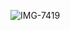 ![IMG-7419](https://user-images.githubusercontent.com/99287638/189387367-64d37661-2121-4d8c-b10b-97ed4f71b256.jpg)
